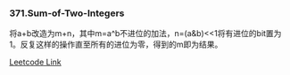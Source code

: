 ### 371.Sum-of-Two-Integers

将a+b改造为m+n，其中m=a^b不进位的加法，n=(a&b)<<1将有进位的bit置为1。反复这样的操作直至所有的进位为零，得到的m即为结果。


[Leetcode Link](https://leetcode.com/problems/sum-of-two-integers)